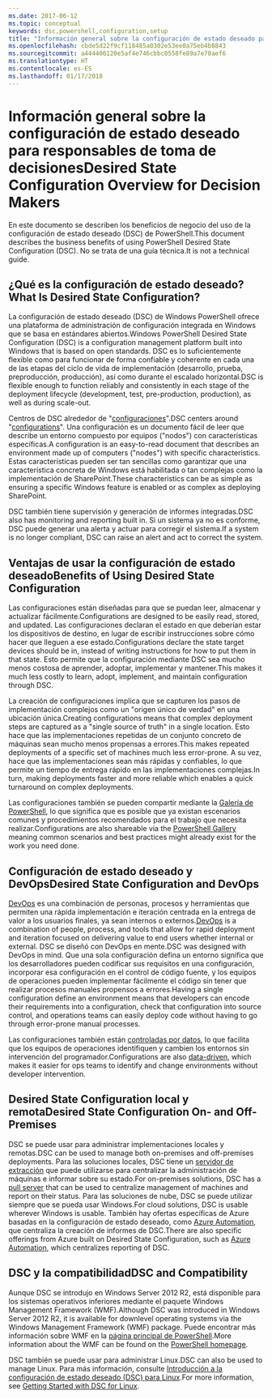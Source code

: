 ```yaml
---
ms.date: 2017-06-12
ms.topic: conceptual
keywords: dsc,powershell,configuration,setup
title: "Información general sobre la configuración de estado deseado para responsables de toma de decisiones"
ms.openlocfilehash: cbde5d22f9cf118485a0302e53ee0a75eb4b8843
ms.sourcegitcommit: a444406120e5af4e746cbbc0558fe89a7e78aef6
ms.translationtype: HT
ms.contentlocale: es-ES
ms.lasthandoff: 01/17/2018
---
```

# <a name="desired-state-configuration-overview-for-decision-makers"></a><span data-ttu-id="6261f-103">Información general sobre la configuración de estado deseado para responsables de toma de decisiones</span><span class="sxs-lookup"><span data-stu-id="6261f-103">Desired State Configuration Overview for Decision Makers</span></span>

<span data-ttu-id="6261f-104">En este documento se describen los beneficios de negocio del uso de la configuración de estado deseado (DSC) de PowerShell.</span><span class="sxs-lookup"><span data-stu-id="6261f-104">This document describes the business benefits of using PowerShell Desired State Configuration (DSC).</span></span> <span data-ttu-id="6261f-105">No se trata de una guía técnica.</span><span class="sxs-lookup"><span data-stu-id="6261f-105">It is not a technical guide.</span></span>

## <a name="what-is-desired-state-configuration"></a><span data-ttu-id="6261f-106">¿Qué es la configuración de estado deseado?</span><span class="sxs-lookup"><span data-stu-id="6261f-106">What Is Desired State Configuration?</span></span>

<span data-ttu-id="6261f-107">La configuración de estado deseado (DSC) de Windows PowerShell ofrece una plataforma de administración de configuración integrada en Windows que se basa en estándares abiertos.</span><span class="sxs-lookup"><span data-stu-id="6261f-107">Windows PowerShell Desired State Configuration (DSC) is a configuration management platform built into Windows that is based on open standards.</span></span> <span data-ttu-id="6261f-108">DSC es lo suficientemente flexible como para funcionar de forma confiable y coherente en cada una de las etapas del ciclo de vida de implementación (desarrollo, prueba, preproducción, producción), así como durante el escalado horizontal.</span><span class="sxs-lookup"><span data-stu-id="6261f-108">DSC is flexible enough to function reliably and consistently in each stage of the deployment lifecycle (development, test, pre-production, production), as well as during scale-out.</span></span> 

<span data-ttu-id="6261f-109">Centros de DSC alrededor de "[configuraciones](https://msdn.microsoft.com/en-us/powershell/dsc/configurations)".</span><span class="sxs-lookup"><span data-stu-id="6261f-109">DSC centers around "[configurations](https://msdn.microsoft.com/en-us/powershell/dsc/configurations)".</span></span>
<span data-ttu-id="6261f-110">Una configuración es un documento fácil de leer que describe un entorno compuesto por equipos ("nodos") con características específicas.</span><span class="sxs-lookup"><span data-stu-id="6261f-110">A configuration is an easy-to-read document that describes an environment made up of computers ("nodes") with specific characteristics.</span></span> <span data-ttu-id="6261f-111">Estas características pueden ser tan sencillas como garantizar que una característica concreta de Windows está habilitada o tan complejas como la implementación de SharePoint.</span><span class="sxs-lookup"><span data-stu-id="6261f-111">These characteristics can be as simple as ensuring a specific Windows feature is enabled or as complex as deploying SharePoint.</span></span> 

<span data-ttu-id="6261f-112">DSC también tiene supervisión y generación de informes integradas.</span><span class="sxs-lookup"><span data-stu-id="6261f-112">DSC also has monitoring and reporting built in.</span></span> <span data-ttu-id="6261f-113">Si un sistema ya no es conforme, DSC puede generar una alerta y actuar para corregir el sistema.</span><span class="sxs-lookup"><span data-stu-id="6261f-113">If a system is no longer compliant, DSC can raise an alert and act to correct the system.</span></span> 

## <a name="benefits-of-using-desired-state-configuration"></a><span data-ttu-id="6261f-114">Ventajas de usar la configuración de estado deseado</span><span class="sxs-lookup"><span data-stu-id="6261f-114">Benefits of Using Desired State Configuration</span></span>

<span data-ttu-id="6261f-115">Las configuraciones están diseñadas para que se puedan leer, almacenar y actualizar fácilmente.</span><span class="sxs-lookup"><span data-stu-id="6261f-115">Configurations are designed to be easily read, stored, and updated.</span></span> <span data-ttu-id="6261f-116">Las configuraciones declaran el estado en que deberían estar los dispositivos de destino, en lugar de escribir instrucciones sobre cómo hacer que lleguen a ese estado.</span><span class="sxs-lookup"><span data-stu-id="6261f-116">Configurations declare the state target devices should be in, instead of writing instructions for how to put them in that state.</span></span> <span data-ttu-id="6261f-117">Esto permite que la configuración mediante DSC sea mucho menos costosa de aprender, adoptar, implementar y mantener.</span><span class="sxs-lookup"><span data-stu-id="6261f-117">This makes it much less costly to learn, adopt, implement, and maintain configuration through DSC.</span></span> 

<span data-ttu-id="6261f-118">La creación de configuraciones implica que se capturen los pasos de implementación complejos como un "origen único de verdad" en una ubicación única.</span><span class="sxs-lookup"><span data-stu-id="6261f-118">Creating configurations means that complex deployment steps are captured as a "single source of truth" in a single location.</span></span> <span data-ttu-id="6261f-119">Esto hace que las implementaciones repetidas de un conjunto concreto de máquinas sean mucho menos propensas a errores.</span><span class="sxs-lookup"><span data-stu-id="6261f-119">This makes repeated deployments of a specific set of machines much less error-prone.</span></span> <span data-ttu-id="6261f-120">A su vez, hace que las implementaciones sean más rápidas y confiables, lo que permite un tiempo de entrega rápido en las implementaciones complejas.</span><span class="sxs-lookup"><span data-stu-id="6261f-120">In turn, making deployments faster and more reliable which enables a quick turnaround on complex deployments.</span></span>

<span data-ttu-id="6261f-121">Las configuraciones también se pueden compartir mediante la [Galería de PowerShell](https://powershellgallery.com), lo que significa que es posible que ya existan escenarios comunes y procedimientos recomendados para el trabajo que necesita realizar.</span><span class="sxs-lookup"><span data-stu-id="6261f-121">Configurations are also shareable via the [PowerShell Gallery](https://powershellgallery.com) meaning common scenarios and best practices might already exist for the work you need done.</span></span>


## <a name="desired-state-configuration-and-devops"></a><span data-ttu-id="6261f-122">Configuración de estado deseado y DevOps</span><span class="sxs-lookup"><span data-stu-id="6261f-122">Desired State Configuration and DevOps</span></span>

<span data-ttu-id="6261f-123">[DevOps](http://blogs.technet.com/b/ashleymcglone/archive/2015/11/20/devops-for-n00bs-ie-windows-people.aspx) es una combinación de personas, procesos y herramientas que permiten una rápida implementación e iteración centrada en la entrega de valor a los usuarios finales, ya sean internos o externos.</span><span class="sxs-lookup"><span data-stu-id="6261f-123">[DevOps](http://blogs.technet.com/b/ashleymcglone/archive/2015/11/20/devops-for-n00bs-ie-windows-people.aspx) is a combination of people, process, and tools that allow for rapid deployment and iteration focused on delivering value to end users whether internal or external.</span></span> <span data-ttu-id="6261f-124">DSC se diseñó con DevOps en mente.</span><span class="sxs-lookup"><span data-stu-id="6261f-124">DSC was designed with DevOps in mind.</span></span> <span data-ttu-id="6261f-125">Que una sola configuración defina un entorno significa que los desarrolladores pueden codificar sus requisitos en una configuración, incorporar esa configuración en el control de código fuente, y los equipos de operaciones pueden implementar fácilmente el código sin tener que realizar procesos manuales propensos a errores.</span><span class="sxs-lookup"><span data-stu-id="6261f-125">Having a single configuration define an environment means that developers can encode their requirements into a configuration, check that configuration into source control, and operations teams can easily deploy code without having to go through error-prone manual processes.</span></span> 

<span data-ttu-id="6261f-126">Las configuraciones también están [controladas por datos](https://msdn.microsoft.com/en-us/powershell/dsc/configdata), lo que facilita que los equipos de operaciones identifiquen y cambien los entornos sin intervención del programador.</span><span class="sxs-lookup"><span data-stu-id="6261f-126">Configurations are also [data-driven](https://msdn.microsoft.com/en-us/powershell/dsc/configdata), which makes it easier for ops teams to identify and change environments without developer intervention.</span></span> 

## <a name="desired-state-configuration-on--and-off-premises"></a><span data-ttu-id="6261f-127">Desired State Configuration local y remota</span><span class="sxs-lookup"><span data-stu-id="6261f-127">Desired State Configuration On- and Off-Premises</span></span>

<span data-ttu-id="6261f-128">DSC se puede usar para administrar implementaciones locales y remotas.</span><span class="sxs-lookup"><span data-stu-id="6261f-128">DSC can be used to manage both on-premises and off-premises deployments.</span></span> <span data-ttu-id="6261f-129">Para las soluciones locales, DSC tiene un [servidor de extracción](https://msdn.microsoft.com/en-us/powershell/dsc/pullserver) que puede utilizarse para centralizar la administración de máquinas e informar sobre su estado.</span><span class="sxs-lookup"><span data-stu-id="6261f-129">For on-premises solutions, DSC has a [pull server](https://msdn.microsoft.com/en-us/powershell/dsc/pullserver) that can be used to centralize management of machines and report on their status.</span></span> <span data-ttu-id="6261f-130">Para las soluciones de nube, DSC se puede utilizar siempre que se pueda usar Windows.</span><span class="sxs-lookup"><span data-stu-id="6261f-130">For cloud solutions, DSC is usable wherever Windows is usable.</span></span> <span data-ttu-id="6261f-131">También hay ofertas específicas de Azure basadas en la configuración de estado deseado, como [Azure Automation](https://azure.microsoft.com/en-us/documentation/services/automation/), que centraliza la creación de informes de DSC.</span><span class="sxs-lookup"><span data-stu-id="6261f-131">There are also specific offerings from Azure built on Desired State Configuration, such as [Azure Automation](https://azure.microsoft.com/en-us/documentation/services/automation/), which centralizes reporting of DSC.</span></span> 

## <a name="dsc-and-compatibility"></a><span data-ttu-id="6261f-132">DSC y la compatibilidad</span><span class="sxs-lookup"><span data-stu-id="6261f-132">DSC and Compatibility</span></span>

<span data-ttu-id="6261f-133">Aunque DSC se introdujo en Windows Server 2012 R2, está disponible para los sistemas operativos inferiores mediante el paquete Windows Management Framework (WMF).</span><span class="sxs-lookup"><span data-stu-id="6261f-133">Although DSC was introduced in Windows Server 2012 R2, it is available for downlevel operating systems via the Windows Management Framework (WMF) package.</span></span> <span data-ttu-id="6261f-134">Puede encontrar más información sobre WMF en la [página principal de PowerShell](https://msdn.microsoft.com/en-us/powershell/).</span><span class="sxs-lookup"><span data-stu-id="6261f-134">More information about the WMF can be found on the [PowerShell homepage](https://msdn.microsoft.com/en-us/powershell/).</span></span> 

<span data-ttu-id="6261f-135">DSC también se puede usar para administrar Linux.</span><span class="sxs-lookup"><span data-stu-id="6261f-135">DSC can also be used to manage Linux.</span></span> <span data-ttu-id="6261f-136">Para más información, consulte [Introducción a la configuración de estado deseado (DSC) para Linux](https://msdn.microsoft.com/en-us/powershell/dsc/lnxgettingstarted).</span><span class="sxs-lookup"><span data-stu-id="6261f-136">For more information, see [Getting Started with DSC for Linux](https://msdn.microsoft.com/en-us/powershell/dsc/lnxgettingstarted).</span></span>

